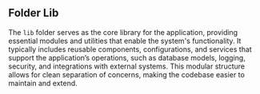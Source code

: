 ## Folder Lib

The `lib` folder serves as the core library for the application, providing essential modules and utilities that enable the system's functionality. It typically includes reusable components, configurations, and services that support the application’s operations, such as database models, logging, security, and integrations with external systems. This modular structure allows for clean separation of concerns, making the codebase easier to maintain and extend.